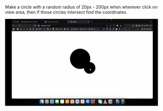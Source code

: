 Make a circle with a random radius of 20px - 200px when wherever click on view area, then if those circles intersect find the coordinates.

[![Watch the video](https://github.com/Aaryan-Dev/intersecting_circles/blob/master/thuumbnail.png)](https://drive.google.com/file/d/1HV0_Mi3Q7fgI7d46vBOz50dj42RDv1PC/view?usp=sharing)